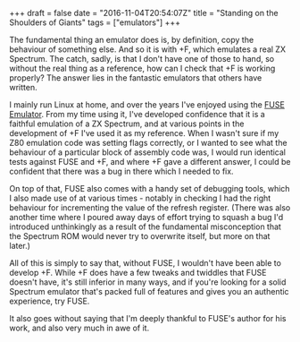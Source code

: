 +++
draft = false
date = "2016-11-04T20:54:07Z"
title = "Standing on the Shoulders of Giants"
tags = ["emulators"]
+++

The fundamental thing an emulator does is, by definition, copy the behaviour of something else. And so it is
with +F, which emulates a real ZX Spectrum. The catch, sadly, is that I don't have one of those to hand, so
without the real thing as a reference, how can I check that +F is working properly? The answer lies in the
fantastic emulators that others have written.<!--more-->

I mainly run Linux at home, and over the years I've enjoyed using the [FUSE Emulator](http://fuse-emulator.sourceforge.net/).
From my time using it, I've developed confidence that it is a faithful emulation of a ZX Spectrum, and at
various points in the development of +F I've used it as my reference. When I wasn't sure if my Z80 emulation
code was setting flags correctly, or I wanted to see what the behaviour of a particular block of assembly code
was, I would run identical tests against FUSE and +F, and where +F gave a different answer, I could be confident
that there was a bug in there which I needed to fix.

On top of that, FUSE also comes with a handy set of debugging tools, which I also made use of at various times -
notably in checking I had the right behaviour for incrementing the value of the refresh register. (There was also
another time where I poured away days of effort trying to squash a bug I'd introduced unthinkingly as a
result of the fundamental misconception that the Spectrum ROM would never try to overwrite itself, but more
on that later.)

All of this is simply to say that, without FUSE, I wouldn't have been able to develop +F. While +F does have
a few tweaks and twiddles that FUSE doesn't have, it's still inferior in many ways, and if you're looking for a
solid Spectrum emulator that's packed full of features and gives you an authentic experience, try FUSE.

It also goes without saying that I'm deeply thankful to FUSE's author for his work, and also very much in awe
of it.
